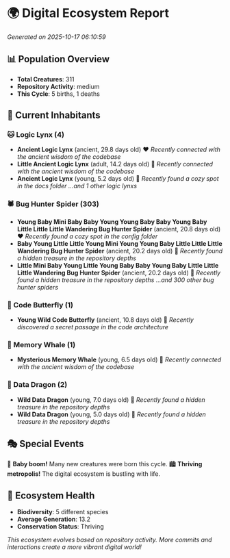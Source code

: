 # 🌍 Digital Ecosystem Report
*Generated on 2025-10-17 06:10:59*

## 📊 Population Overview
- **Total Creatures**: 311
- **Repository Activity**: medium
- **This Cycle**: 5 births, 1 deaths

## 👥 Current Inhabitants

### 🐱 Logic Lynx (4)
- **Ancient Logic Lynx** (ancient, 29.8 days old) ❤️
  *Recently connected with the ancient wisdom of the codebase*
- **Little Ancient Logic Lynx** (adult, 14.2 days old) 💛
  *Recently connected with the ancient wisdom of the codebase*
- **Ancient Logic Lynx** (young, 5.2 days old) 💚
  *Recently found a cozy spot in the docs folder*
  *...and 1 other logic lynxs*

### 🕷️ Bug Hunter Spider (303)
- **Young Baby Mini Baby Baby Young Young Baby Baby Young Baby Little Little Little Wandering Bug Hunter Spider** (ancient, 20.8 days old) ❤️
  *Recently found a cozy spot in the config folder*
- **Baby Young Little Little Young Mini Young Young Baby Little Little Little Wandering Bug Hunter Spider** (ancient, 20.2 days old) 💛
  *Recently found a hidden treasure in the repository depths*
- **Little Mini Baby Young Little Young Baby Baby Young Baby Little Little Little Wandering Bug Hunter Spider** (ancient, 20.2 days old) 💛
  *Recently found a hidden treasure in the repository depths*
  *...and 300 other bug hunter spiders*

### 🦋 Code Butterfly (1)
- **Young Wild Code Butterfly** (ancient, 10.8 days old) 💛
  *Recently discovered a secret passage in the code architecture*

### 🐋 Memory Whale (1)
- **Mysterious Memory Whale** (young, 6.5 days old) 💚
  *Recently connected with the ancient wisdom of the codebase*

### 🐉 Data Dragon (2)
- **Wild Data Dragon** (young, 7.0 days old) 💚
  *Recently found a hidden treasure in the repository depths*
- **Wild Data Dragon** (young, 5.0 days old) 💚
  *Recently found a hidden treasure in the repository depths*

## 🎭 Special Events

🎉 **Baby boom!** Many new creatures were born this cycle.
🏙️ **Thriving metropolis!** The digital ecosystem is bustling with life.

## 🔬 Ecosystem Health
- **Biodiversity**: 5 different species
- **Average Generation**: 13.2
- **Conservation Status**: Thriving

*This ecosystem evolves based on repository activity. More commits and interactions create a more vibrant digital world!*
